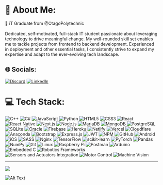 
# 💫 About Me:
🔭 iT Graduate from @OtagoPolytechnic<br><br>Dedicated, self-motivated, full-stack IT student passionate about leveraging technology to drive meaningful change. My well-rounded skill set enables me to tackle projects from frontend to backend development. Experienced in deployment and other essential tasks, I consistently strive to expand my expertise and adapt to the ever-evolving tech landscape.


## 🌐 Socials:
[![Discord](https://img.shields.io/badge/Discord-%237289DA.svg?logo=discord&logoColor=white)](https://discord.gg/https://discord.gg/grRA4fR5) [![LinkedIn](https://img.shields.io/badge/LinkedIn-%230077B5.svg?logo=linkedin&logoColor=white)](https://www.linkedin.com/in/durr-e-muhammad-ghauri-aa8345217/) 


# 💻 Tech Stack:
![C++](https://img.shields.io/badge/C%2B%2B-%2300599C.svg?style=plastic&logo=c%2B%2B&logoColor=white)
![C#](https://img.shields.io/badge/C%23-%23239120.svg?style=plastic&logo=c-sharp&logoColor=white)
![JavaScript](https://img.shields.io/badge/JavaScript-%23323330.svg?style=plastic&logo=javascript&logoColor=%23F7DF1E)
![Python](https://img.shields.io/badge/Python-3670A0?style=plastic&logo=python&logoColor=ffdd54)
![HTML5](https://img.shields.io/badge/HTML5-%23E34F26.svg?style=plastic&logo=html5&logoColor=white)
![CSS3](https://img.shields.io/badge/CSS3-%231572B6.svg?style=plastic&logo=css3&logoColor=white)
![React](https://img.shields.io/badge/React-%2320232a.svg?style=plastic&logo=react&logoColor=%2361DAFB)
![React Native](https://img.shields.io/badge/React_Native-%2320232a.svg?style=plastic&logo=react&logoColor=%2361DAFB)
![Next.js](https://img.shields.io/badge/Next.js-%2320232a.svg?style=plastic&logo=next.js&logoColor=white)
![Node.js](https://img.shields.io/badge/Node.js-6DA55F?style=plastic&logo=node.js&logoColor=white)
![MariaDB](https://img.shields.io/badge/MariaDB-003545?style=plastic&logo=mariadb&logoColor=white)
![MongoDB](https://img.shields.io/badge/MongoDB-4ea94b?style=plastic&logo=mongodb&logoColor=white)
![PostgreSQL](https://img.shields.io/badge/PostgreSQL-316192?style=plastic&logo=postgresql&logoColor=white)
![SQLite](https://img.shields.io/badge/SQLite-07405e?style=plastic&logo=sqlite&logoColor=white)
![Oracle](https://img.shields.io/badge/Oracle-F80000?style=plastic&logo=oracle&logoColor=white)
![Firebase](https://img.shields.io/badge/Firebase-039BE5?style=plastic&logo=firebase)
![Heroku](https://img.shields.io/badge/Heroku-430098?style=plastic&logo=heroku&logoColor=white)
![Netlify](https://img.shields.io/badge/Netlify-000000?style=plastic&logo=netlify&logoColor=00C7B7)
![Vercel](https://img.shields.io/badge/Vercel-000000?style=plastic&logo=vercel&logoColor=white)
![Cloudflare](https://img.shields.io/badge/Cloudflare-F38020?style=plastic&logo=Cloudflare&logoColor=white)
![Anaconda](https://img.shields.io/badge/Anaconda-44A833?style=plastic&logo=anaconda&logoColor=white)
![Bootstrap](https://img.shields.io/badge/Bootstrap-563D7C?style=plastic&logo=bootstrap&logoColor=white)
![Express.js](https://img.shields.io/badge/Express.js-404d59?style=plastic&logo=express&logoColor=61DAFB)
![JWT](https://img.shields.io/badge/JWT-black?style=plastic&logo=JSON%20web%20tokens)
![NPM](https://img.shields.io/badge/NPM-000000?style=plastic&logo=npm&logoColor=white)
![GitHub](https://img.shields.io/badge/GitHub-121011?style=plastic&logo=github&logoColor=white)
![Android](https://img.shields.io/badge/Android-20232a?style=plastic&logo=android&logoColor=a4c639)
![iOS](https://img.shields.io/badge/iOS-20232a?style=plastic&logo=apple&logoColor=white)
![SASS](https://img.shields.io/badge/SASS-hotpink?style=plastic&logo=SASS&logoColor=white)
![Nginx](https://img.shields.io/badge/Nginx-009639?style=plastic&logo=nginx&logoColor=white)
![TensorFlow](https://img.shields.io/badge/TensorFlow-FF6F00?style=plastic&logo=TensorFlow&logoColor=white)
![scikit-learn](https://img.shields.io/badge/scikit-learn-F7931E?style=plastic&logo=scikit-learn&logoColor=white)
![PyTorch](https://img.shields.io/badge/PyTorch-EE4C2C?style=plastic&logo=PyTorch&logoColor=white)
![Pandas](https://img.shields.io/badge/Pandas-150458?style=plastic&logo=pandas&logoColor=white)
![NumPy](https://img.shields.io/badge/NumPy-013243?style=plastic&logo=numpy&logoColor=white)
![Git](https://img.shields.io/badge/Git-fc6d26?style=plastic&logo=git&logoColor=white)
![Linux](https://img.shields.io/badge/Linux-FCC624?style=plastic&logo=linux&logoColor=black)
![Raspberry Pi](https://img.shields.io/badge/Raspberry%20Pi-C51A4A?style=plastic&logo=Raspberry-Pi)
![Postman](https://img.shields.io/badge/Postman-FF6C37?style=plastic&logo=postman&logoColor=white)
![Arduino](https://img.shields.io/badge/Arduino-00979D?style=plastic&logo=arduino&logoColor=white)
![Embedded C](https://img.shields.io/badge/Embedded%20C-000000?style=plastic&logo=C)
![Robotics Frameworks](https://img.shields.io/badge/Robotics%20Frameworks-009688?style=plastic)
![Sensors and Actuators Integration](https://img.shields.io/badge/Sensors%20and%20Actuators%20Integration-008CFF?style=plastic)
![Motor Control](https://img.shields.io/badge/Motor%20Control-FF5722?style=plastic)
![Machine Vision](https://img.shields.io/badge/Machine%20Vision-8E44AD?style=plastic)


<!-- # 📊 GitHub Stats:
![](https://github-readme-stats.vercel.app/api?username=dani-op&theme=midnight-purple&hide_border=true&include_all_commits=false&count_private=true)<br/>
![](https://github-readme-streak-stats.herokuapp.com/?user=dani-op&theme=midnight-purple&hide_border=true)<br/>
![](https://github-readme-stats.vercel.app/api/top-langs/?username=dani-op&theme=midnight-purple&hide_border=true&include_all_commits=false&count_private=true&layout=compact) -->

<!-- ### ✍️ Random Dev Quote
![](https://quotes-github-readme.vercel.app/api?type=horizontal&theme=tokyonight)-->

<!-- ### 🔝 Top Contributed Repo
![](https://github-contributor-stats.vercel.app/api?username=dani-op&limit=5&theme=dracula&combine_all_yearly_contributions=true) -->

---
[![](https://visitcount.itsvg.in/api?id=dani-op&icon=2&color=0)](https://visitcount.itsvg.in)

<!-- Proudly created with GPRM ( https://gprm.itsvg.in ) -->

![Alt Text](https://media2.giphy.com/media/WUTywPPYZpdDChyBaZ/giphy.gif?cid=790b76118ea9d6ed53b10062d98cd1a9730dc27d5c1ef1f1&rid=giphy.gif&ct=g
)
